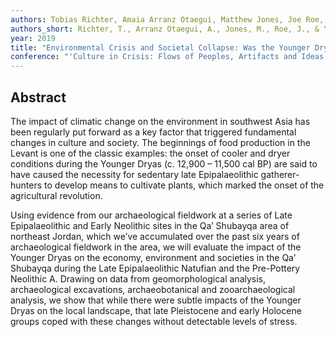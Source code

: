 ```yaml
---
authors: Tobias Richter, Amaia Arranz Otaegui, Matthew Jones, Joe Roe, and Lisa Yeomans
authors_short: Richter, T., Arranz Otaegui, A., Jones, M., Roe, J., & Yeomans, L.
year: 2019
title: "Environmental Crisis and Societal Collapse: Was the Younger Dryas a significant factor in triggering the transition from the Palaeolithic to the Neolithic in the Levant?"
conference: "'Culture in Crisis: Flows of Peoples, Artifacts and Ideas', the 14th International Conference on the History and Archaeology of Jordan (ICHAJ 14), Florence"
---
```


## Abstract

The impact of climatic change on the environment in southwest Asia has been regularly put forward as a key factor that triggered fundamental changes in culture and society. The beginnings of food production in the Levant is one of the classic examples: the onset of cooler and dryer conditions during the Younger Dryas (c. 12,900 – 11,500 cal BP) are said to have caused the necessity for sedentary late Epipalaeolithic gatherer-hunters to develop means to cultivate plants, which marked the onset of the agricultural revolution.

Using evidence from our archaeological fieldwork at a series of Late Epipalaeolithic and Early Neolithic sites in the Qa’ Shubayqa area of northeast Jordan, which we’ve accumulated over the past six years of archaeological fieldwork in the area, we will evaluate the impact of the Younger Dryas on the economy, environment and societies in the Qa’ Shubayqa during the Late Epipalaeolithic Natufian and the Pre-Pottery Neolithic A. Drawing on data from geomorphological analysis, archaeological excavations, archaeobotanical and zooarchaeological analysis, we show that while there were subtle impacts of the Younger Dryas on the local landscape, that late Pleistocene and early Holocene groups coped with these changes without detectable levels of stress.
